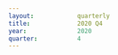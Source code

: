 ```yaml
---
layout:            quarterly
title:             2020 Q4
year:              2020
quarter:           4
---
```

